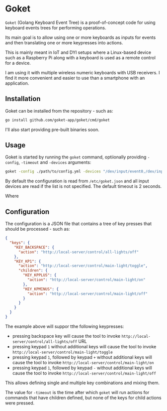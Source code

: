 # Goket

`Goket` (Golang Keyboard Event Tree) is a proof-of-concept code for using keyboard events trees for performing operations.

Its main goal is to allow using one or more keyboards as inputs for events and then translating one or more keypresses into actions.

This is mainly meant in IoT and DYI setups where a Linux-based device such as a Raspberry Pi along with a keyboard is used as a remote control for a device.

I am using it with multiple wireless numeric keyboards with USB receivers. I find it more convenient and easier to use than a smartphone with an application.

## Installation

Goket can be installed from the repository - such as:

```bash
go install github.com/goket-app/goket/cmd/goket
```

I'll also start providing pre-built binaries soon.

## Usage

Goket is started by running the `goket` command, optiionally providing `-config`, `-timeout` and `-devices` arguments:

```bash
goket -config ./path/to/config.yml -devices "/dev/input/event0,/dev/input/event1,..." -timeout 2.0
```

By default the configuration is read from `/etc/goket.json` and all input devices are read if the list is not specified. The default timeout is 2 seconds.

Where 

## Configuration

The configuration is a JSON file that contains a tree of key presses that should be processed - such as:

```json
{
  "keys": {
    "KEY_BACKSPACE": {
      "action": "http://local-server/control/all-lights/off"
    },
    "KEY_KP1": {
      "action": "http://local-server/control/main-light/toggle",
      "children": {
        "KEY_KPPLUS": {
          "action": "http://local-server/control/main-light/on"
        },
        "KEY_KPMINUS": {
          "action": "http://local-server/control/main-light/off"
        }
      }
    }
  }
}
```

The example above will suppor tthe following keypresses:

- pressing backspace key will cause the tool to invoke `http://local-server/control/all-lights/off` URL
- pressing keypad `1` without additional keys will cause the tool to invoke `http://local-server/control/main-light/toggle`
- pressing keypad `1`, followed by keypad `+` without additional keys will cause the tool to invoke `http://local-server/control/main-light/on`
- pressing keypad `1`, followed by keypad `-` without additional keys will cause the tool to invoke `http://local-server/control/main-light/off`

This allows defining single and multiple key combinations and mixing them.

The value for `-timeout` is the time after which `goket` will run actions for commands that have children defined, but none of the keys for child actions were pressed.
